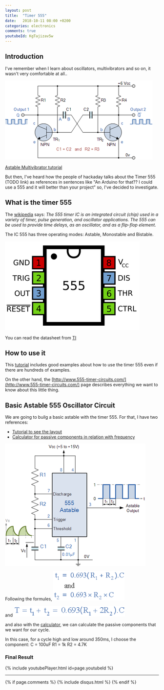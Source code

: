 ```yaml
---
layout: post
title:  "Timer 555"
date:   2018-10-11 08:00 +0200
categories: electronics
comments: true
youtubeId: KgTajizav5w
---
```


## Introduction
I've remember when I learn about oscillators,  multivibrators and so on, it wasn't very comfortable at all..

![tim20.gif](/assets/tmr02/tim20.gif)

[Astable Multivibrator tutorial](https://www.electronics-tutorials.ws/waveforms/astable.html)

But then, I've heard how the people of hackaday talks about the Timer 555 (TODO link) as references in sentences like "An Arduino for that?? I could use a 555 and it will better than your project" so, I've decided to investigate.

## What is the timer 555
The [wikipedia](https://en.wikipedia.org/wiki/555_timer_IC) says:
_The 555 timer IC is an integrated circuit (chip) used in a variety of timer, pulse generation, and oscillator applications. The 555 can be used to provide time delays, as an oscillator, and as a flip-flop element._

The IC 555 has three operating modes: Astable, Monostable and Bistable.

![555_Pinout.svg](/assets/tmr02/555_Pinout.svg)

You can read the datasheet from [TI](http://www.ti.com/lit/ds/symlink/ne555.pdf)

## How to use it
This [tutorial](https://www.electronics-tutorials.ws/waveforms/555_timer.html) includes good examples about how to use the timer 555 even if there are hundreds of examples.

On the other hand, the [http://www.555-timer-circuits.com/](http://www.555-timer-circuits.com/) page describes everything we want to know about this little thing.

## Basic Astable 555 Oscillator Circuit
We are going to builg a basic astable with the timer 555. For that, I have two references:
- [Tutorial to see the layout](https://www.electronics-tutorials.ws/waveforms/555_oscillator.html)
- [Calculator for passive components in relation with frequency](http://www.ohmslawcalculator.com/555-astable-calculator)

![tim47.gif](/assets/tmr02/tim47.gif)

Following the formules,
![tim49.gif](/assets/tmr02/tim49.gif)

and
![tim50.gif](/assets/tmr02/tim50.gif)

and also with the [calculator](http://www.ohmslawcalculator.com/555-astable-calculator), we can calculate the passive components that we want for our cycle.

In this case, for a cycle high and low around 350ms, I choose the component:
C = 100uF
R1 = 1k
R2 = 4.7K


### Final Result

{% include youtubePlayer.html id=page.youtubeId %}


***

{% if page.comments %}
{% include disqus.html %}
{% endif %}
